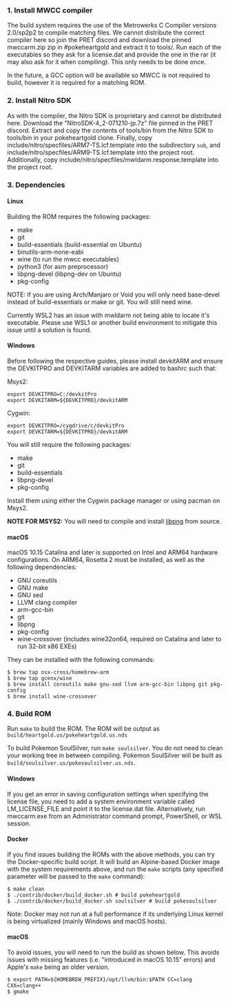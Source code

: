 ### 1. Install MWCC compiler

The build system requires the use of the Metrowerks C Compiler versions 2.0/sp2p2 to compile matching files. We cannot distribute the correct compiler here so join the PRET discord and download the pinned mwccarm.zip zip in #pokeheartgold and extract it to tools/. Run each of the executables so they ask for a license.dat and provide the one in the rar (it may also ask for it when compiling). This only needs to be done once.

In the future, a GCC option will be available so MWCC is not required to build, however it is required for a matching ROM.

### 2. Install Nitro SDK

As with the compiler, the Nitro SDK is proprietary and cannot be distributed here. Download the "NitroSDK-4_2-071210-jp.7z" file pinned in the PRET discord. Extract and copy the contents of tools/bin from the Nitro SDK to tools/bin in your pokeheartgold clone. Finally, copy include/nitro/specfiles/ARM7-TS.lcf.template into the subdirectory `sub`, and include/nitro/specfiles/ARM9-TS.lcf.template into the project root. Additionally, copy include/nitro/specfiles/mwldarm.response.template into the project root.

### 3. Dependencies

#### Linux

Building the ROM requires the following packages:

* make
* git
* build-essentials (build-essential on Ubuntu)
* binutils-arm-none-eabi
* wine (to run the mwcc executables)
* python3 (for asm preprocessor)
* libpng-devel (libpng-dev on Ubuntu)
* pkg-config

NOTE: If you are using Arch/Manjaro or Void you will only need base-devel instead of build-essentials or make or git. You will still need wine.

Currently WSL2 has an issue with mwldarm not being able to locate it's executable. Please use WSL1 or another build environment to mitigate this issue until a solution is found.

#### Windows

Before following the respective guides, please install devkitARM and ensure the DEVKITPRO and DEVKITARM variables are added to bashrc such that:

Msys2:
```console
export DEVKITPRO=C:/devkitPro 
export DEVKITARM=${DEVKITPRO}/devkitARM
```

Cygwin:
```console
export DEVKITPRO=/cygdrive/c/devkitPro
export DEVKITARM=${DEVKITPRO}/devkitARM
```

You will still require the following packages:

* make
* git
* build-essentials
* libpng-devel
* pkg-config

Install them using either the Cygwin package manager or using pacman on Msys2.

**NOTE FOR MSYS2:** You will need to compile and install [libpng](https://www.libpng.org/pub/png/libpng.html) from source.

#### macOS

macOS 10.15 Catalina and later is supported on Intel and ARM64 hardware configurations. On ARM64, Rosetta 2 must be installed, as well as the following dependencies:

* GNU coreutils
* GNU make
* GNU sed
* LLVM clang compiler
* arm-gcc-bin
* git
* libpng
* pkg-config
* wine-crossover (includes wine32on64, required on Catalina and later to run 32-bit x86 EXEs)

They can be installed with the following commands:

```console
$ brew tap osx-cross/homebrew-arm
$ brew tap gcenx/wine
$ brew install coreutils make gnu-sed llvm arm-gcc-bin libpng git pkg-config
$ brew install wine-crossover
```

### 4. Build ROM

Run `make` to build the ROM. The ROM will be output as `build/heartgold.us/pokeheartgold.us.nds`

To build Pokemon SoulSilver, run `make soulsilver`. You do not need to clean your working tree in between compiling. Pokemon SoulSilver will be built as `build/soulsilver.us/pokesoulsilver.us.nds`.

#### Windows

If you get an error in saving configuration settings when specifying the license file, you need to add a system environment variable called LM_LICENSE_FILE and point it to the license.dat file. Alternatively, run mwccarm.exe from an Administrator command prompt, PowerShell, or WSL session.

#### Docker

If you find issues building the ROMs with the above methods, you can try the Docker-specific build script. It will build an Alpine-based Docker image with the system requirements above, and run the `make` scripts (any specified parameter will be passed to the `make` command):

```console
$ make clean
$ ./contrib/docker/build_docker.sh # build pokeheartgold
$ ./contrib/docker/build_docker.sh soulsilver # build pokesoulsilver
```

Note: Docker may not run at a full performance if its underlying Linux kernel is being virtualized (mainly Windows and macOS hosts).

#### macOS

To avoid issues, you will need to run the build as shown below. This avoids issues with missing features (i.e. "introduced in macOS 10.15" errors) and Apple's `make` being an older version.

```console
$ export PATH=${HOMEBREW_PREFIX}/opt/llvm/bin:$PATH CC=clang CXX=clang++
$ gmake
```
